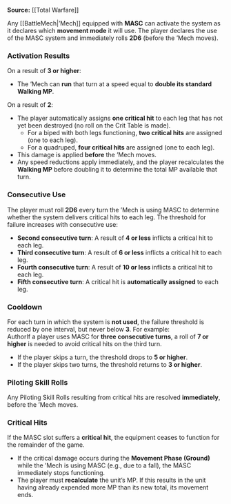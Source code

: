 **Source:** [[Total Warfare]]  

Any [[BattleMech|’Mech]] equipped with **MASC** can activate the system as it declares which **movement mode** it will use. The player declares the use of the MASC system and immediately rolls **2D6** (before the ’Mech moves).  

### Activation Results  
On a result of **3 or higher**:  
- The ’Mech can **run** that turn at a speed equal to **double its standard Walking MP**.  

On a result of **2**:  
- The player automatically assigns **one critical hit** to each leg that has not yet been destroyed (no roll on the Crit Table is made).  
  - For a biped with both legs functioning, **two critical hits** are assigned (one to each leg).  
  - For a quadruped, **four critical hits** are assigned (one to each leg).  
- This damage is applied **before** the ’Mech moves.  
- Any speed reductions apply immediately, and the player recalculates the **Walking MP** before doubling it to determine the total MP available that turn.  

### Consecutive Use  
The player must roll **2D6** every turn the ’Mech is using MASC to determine whether the system delivers critical hits to each leg. The threshold for failure increases with consecutive use:  
- **Second consecutive turn**: A result of **4 or less** inflicts a critical hit to each leg.  
- **Third consecutive turn**: A result of **6 or less** inflicts a critical hit to each leg.  
- **Fourth consecutive turn**: A result of **10 or less** inflicts a critical hit to each leg.  
- **Fifth consecutive turn**: A critical hit is **automatically assigned** to each leg.  
### Cooldown  
For each turn in which the system is **not used**, the failure threshold is reduced by one interval, but never below **3**. For example:  
AuthorIf a player uses MASC for **three consecutive turns**, a roll of **7 or higher** is needed to avoid critical hits on the third turn.  
- If the player skips a turn, the threshold drops to **5 or higher**.  
- If the player skips two turns, the threshold returns to **3 or higher**.  

### Piloting Skill Rolls  
Any Piloting Skill Rolls resulting from critical hits are resolved **immediately**, before the ’Mech moves.  

### Critical Hits  
If the MASC slot suffers a **critical hit**, the equipment ceases to function for the remainder of the game.  
- If the critical damage occurs during the **Movement Phase (Ground)** while the ’Mech is using MASC (e.g., due to a fall), the MASC immediately stops functioning.  
- The player must **recalculate** the unit’s MP. If this results in the unit having already expended more MP than its new total, its movement ends.  
